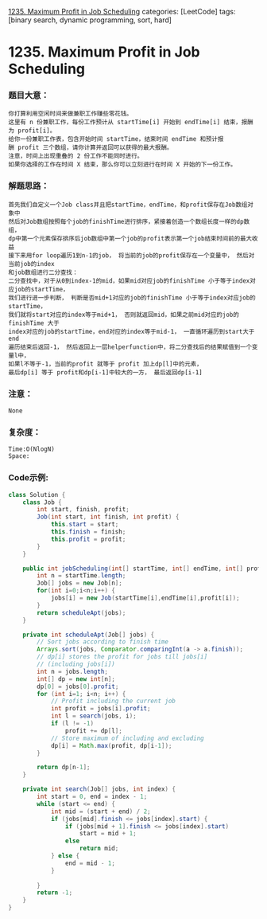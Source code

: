 [1235. Maximum Profit in Job Scheduling](https://leetcode.com/problems/maximum-profit-in-job-scheduling/)
categories: [LeetCode]
tags: [binary search, dynamic programming, sort, hard] 
# 1235. Maximum Profit in Job Scheduling

### 题目大意：
    你打算利用空闲时间来做兼职工作赚些零花钱。
    这里有 n 份兼职工作，每份工作预计从 startTime[i] 开始到 endTime[i] 结束，报酬为 profit[i]。
    给你一份兼职工作表，包含开始时间 startTime，结束时间 endTime 和预计报酬 profit 三个数组，请你计算并返回可以获得的最大报酬。
    注意，时间上出现重叠的 2 份工作不能同时进行。
    如果你选择的工作在时间 X 结束，那么你可以立刻进行在时间 X 开始的下一份工作。

### 解题思路：
    首先我们自定义一个Job class并且把startTime，endTime，和profit保存在Job数组对象中
    然后对Job数组按照每个job的finishTime进行排序，紧接着创造一个数组长度一样的dp数组，
    dp中第一个元素保存排序后job数组中第一个job的profit表示第一个job结束时间前的最大收益
    接下来用for loop遍历1到n-1的job， 将当前的job的profit保存在一个变量中， 然后对当前job的index
    和job数组进行二分查找：
    二分查找中，对于从0到index-1的mid，如果mid对应job的finishTime 小于等于index对应job的startTime，
    我们进行进一步判断， 判断是否mid+1对应的job的finishTime 小于等于index对应job的startTime，
    我们就将start对应的index等于mid+1， 否则就返回mid，如果之前mid对应的job的finishTime 大于
    index对应的job的startTime，end对应的index等于mid-1， 一直循环遍历到start大于end
    遍历结束后返回-1， 然后返回上一层helperfunction中，将二分查找后的结果赋值到一个变量l中，
    如果l不等于-1，当前的profit 就等于 profit 加上dp[l]中的元素， 
    最后dp[i] 等于 profit和dp[i-1]中较大的一方， 最后返回dp[i-1]

### 注意：
    None
### 复杂度：
    Time:O(NlogN)
    Space: 
### Code示例:
```Java
class Solution {
    class Job {
        int start, finish, profit;
        Job(int start, int finish, int profit) {
            this.start = start;
            this.finish = finish;
            this.profit = profit;
        }
    }

    public int jobScheduling(int[] startTime, int[] endTime, int[] profit) {
        int n = startTime.length;
        Job[] jobs = new Job[n];
        for(int i=0;i<n;i++) {
            jobs[i] = new Job(startTime[i],endTime[i],profit[i]);
        }
        return scheduleApt(jobs);
    }

    private int scheduleApt(Job[] jobs) {
        // Sort jobs according to finish time
        Arrays.sort(jobs, Comparator.comparingInt(a -> a.finish));
        // dp[i] stores the profit for jobs till jobs[i]
        // (including jobs[i])
        int n = jobs.length;
        int[] dp = new int[n];
        dp[0] = jobs[0].profit;
        for (int i=1; i<n; i++) {
            // Profit including the current job
            int profit = jobs[i].profit;
            int l = search(jobs, i);
            if (l != -1)
                profit += dp[l];
            // Store maximum of including and excluding
            dp[i] = Math.max(profit, dp[i-1]);
        }

        return dp[n-1];
    }

    private int search(Job[] jobs, int index) {
        int start = 0, end = index - 1;
        while (start <= end) {
            int mid = (start + end) / 2;
            if (jobs[mid].finish <= jobs[index].start) {
                if (jobs[mid + 1].finish <= jobs[index].start)
                    start = mid + 1;
                else
                    return mid;
            } else {
                end = mid - 1;
            }
                
        }
        return -1;
    }
}
```
